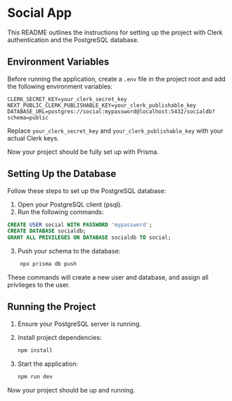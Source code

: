 # Social App

This README outlines the instructions for setting up the project with Clerk authentication and the PostgreSQL database.

## Environment Variables

Before running the application, create a `.env` file in the project root and add the following environment variables:

```env
CLERK_SECRET_KEY=your_clerk_secret_key
NEXT_PUBLIC_CLERK_PUBLISHABLE_KEY=your_clerk_publishable_key
DATABASE_URL=postgres://social:mypassword@localhost:5432/socialdb?schema=public
```

Replace `your_clerk_secret_key` and `your_clerk_publishable_key` with your actual Clerk keys.

Now your project should be fully set up with Prisma.

## Setting Up the Database

Follow these steps to set up the PostgreSQL database:

1. Open your PostgreSQL client (psql).
2. Run the following commands:

```sql
CREATE USER social WITH PASSWORD 'mypassword';
CREATE DATABASE socialdb;
GRANT ALL PRIVILEGES ON DATABASE socialdb TO social;
```

3. Push your schema to the database:

```bash
    npx prisma db push
```

These commands will create a new user and database, and assign all privileges to the user.

## Running the Project

1. Ensure your PostgreSQL server is running.
2. Install project dependencies:

   ```bash
   npm install
   ```

3. Start the application:

   ```bash
   npm run dev
   ```

Now your project should be up and running.

